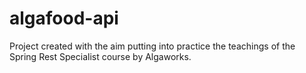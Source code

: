 # algafood-api

Project created with the aim putting into practice the teachings of the Spring Rest Specialist course by Algaworks.

